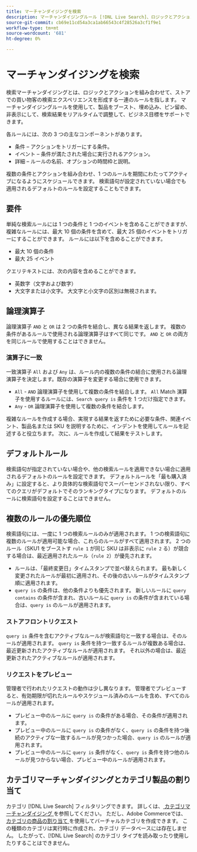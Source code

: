 ```yaml
---
title: マーチャンダイジングを検索
description: マーチャンダイジングルール [!DNL Live Search]、ロジックとアクションを組み合わせて、ショッピングエクスペリエンスを形成します。
source-git-commit: cb69e11cd54a3ca1ab66543c4f28526a3cf1f9e1
workflow-type: tm+mt
source-wordcount: '681'
ht-degree: 0%

---
```


# マーチャンダイジングを検索

検索マーチャンダイジングとは、ロジックとアクションを組み合わせて、ストアでの買い物客の検索エクスペリエンスを形成する一連のルールを指します。 マーチャンダイジングルールを使用して、製品をブースト、埋め込み、ピン留め、非表示にして、検索結果をリアルタイムで調整して、ビジネス目標をサポートできます。

各ルールには、次の 3 つの主なコンポーネントがあります。

* 条件 – アクションをトリガーにする条件。
* イベント – 条件が満たされた場合に実行されるアクション。
* 詳細 – ルールの名前、オプションの時間枠と説明。

複数の条件とアクションを組み合わせ、1 つのルールを期間にわたってアクティブになるようにスケジュールできます。 検索語句が設定されていない場合でも適用されるデフォルトのルールを設定することもできます。

## 要件

単純な検索ルールには 1 つの条件と 1 つのイベントを含めることができますが、複雑なルールには、最大 10 個の条件を含めて、最大 25 個のイベントをトリガーにすることができます。
ルールには以下を含めることができます。

* 最大 10 個の条件
* 最大 25 イベント

クエリテキストには、次の内容を含めることができます。

* 英数字（文字および数字）
* 大文字または小文字。 大文字と小文字の区別は無視されます。

## 論理演算子

論理演算子 `AND` と `OR` は 2 つの条件を結合し、異なる結果を返します。 複数の条件があるルールで使用される論理演算子はすべて同じです。 `AND` と `OR` の両方を同じルールで使用することはできません。

### 演算子に一致

一致演算子 `All` および `Any` は、ルール内の複数の条件の結合に使用される論理演算子を決定します。既存の演算子を変更する場合に使用できます。

* `All` - `AND` 論理演算子を使用して複数の条件を結合します。 `All` Match 演算子を使用するルールには、`Search query is` 条件を 1 つだけ指定できます。
* `Any` - `OR` 論理演算子を使用して複数の条件を結合します。

複雑なルールを作成する場合、実現する結果を返すために必要な条件、関連イベント、製品名または SKU を説明するために、インデントを使用してルールを記述すると役立ちます。 次に、ルールを作成して結果をテストします。

## デフォルトルール

検索語句が指定されていない場合や、他の検索ルールを適用できない場合に適用されるデフォルトのルールを設定できます。 デフォルトルールを「最も購入済み」に設定すると、より具体的な検索語句でスーパーセンドされない限り、すべてのクエリがデフォルトでそのランキングタイプになります。 デフォルトのルールに検索語句を設定することはできません。

## 複数のルールの優先順位

検索語句には、一度に 1 つの検索ルールのみが適用されます。
1 つの検索語句に複数のルールが適用可能な場合、これらのルールがすべて適用されます。 2 つのルール（SKU1 をブーストす `rule 1` が同じ SKU は非表示に `rule 2` る）が競合する場合は、最近適用されたルール（`rule 2`）が優先されます。

* ルールは、「最終変更日」タイムスタンプで並べ替えられます。 最も新しく変更されたルールが最初に適用され、その後の古いルールがタイムスタンプ順に適用されます。
* `query is` の条件は、他の条件よりも優先されます。 新しいルールに `query contains` の条件が含まれ、古いルールに `query is` の条件が含まれている場合は、`query is` のルールが適用されます。

### ストアフロントリクエスト

`query is` 条件を含むアクティブなルールが検索語句と一致する場合は、そのルールが適用されます。 `query is` 条件を持つ一致するルールが複数ある場合は、最近更新されたアクティブなルールが適用されます。
それ以外の場合は、最近更新されたアクティブなルールが適用されます。

### リクエストをプレビュー

管理者で行われたリクエストの動作は少し異なります。 管理者でプレビューすると、有効期限が切れたルールやスケジュール済みのルールを含め、すべてのルールが適用されます。

* プレビュー中のルールに `query is` の条件がある場合、その条件が適用されます。
* プレビュー中のルールに `query is` の条件がなく、`query is` の条件を持つ後続のアクティブな一致するルールが見つかった場合、`query is` のルールが適用されます。
* プレビュー中のルールに `query is` 条件がなく、`query is` 条件を持つ他のルールが見つからない場合、プレビュー中のルールが適用されます。

## カテゴリマーチャンダイジングとカテゴリ製品の割り当て

カテゴリ [!DNL Live Search] フィルタリングできます。 詳しくは、[ カテゴリマーチャンダイジング ](category-merch.md) を参照してください。
ただし、Adobe Commerceでは、[ カテゴリの商品の割り当て ](https://experienceleague.adobe.com/docs/commerce-admin/catalog/categories/products-in-category/categories-product-assignments.html) を使用してバーチャルカテゴリを作成できます。 この種類のカテゴリは実行時に作成され、カテゴリ データベースには存在しません。 したがって、[!DNL Live Search] のカテゴリ タイプを読み取ったり使用したりすることはできません。
